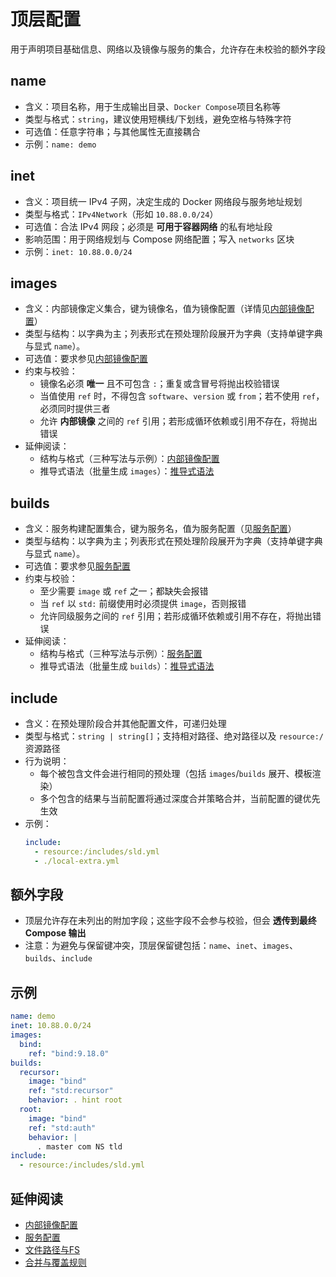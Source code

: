 # 顶层配置

用于声明项目基础信息、网络以及镜像与服务的集合，允许存在未校验的额外字段


## name

- 含义：项目名称，用于生成输出目录、`Docker Compose`项目名称等
- 类型与格式：`string`，建议使用短横线/下划线，避免空格与特殊字符
- 可选值：任意字符串；与其他属性无直接耦合
- 示例：`name: demo`

## inet

- 含义：项目统一 IPv4 子网，决定生成的 Docker 网络段与服务地址规划
- 类型与格式：`IPv4Network`（形如 `10.88.0.0/24`）
- 可选值：合法 IPv4 网段；必须是 **可用于容器网络** 的私有地址段
- 影响范围：用于网络规划与 Compose 网络配置；写入 `networks` 区块
- 示例：`inet: 10.88.0.0/24`

## images

- 含义：内部镜像定义集合，键为镜像名，值为镜像配置（详情见[内部镜像配置](images.md)）
- 类型与结构：以字典为主；列表形式在预处理阶段展开为字典（支持单键字典与显式 `name`）。
- 可选值：要求参见[内部镜像配置](images.md)
- 约束与校验：
  - 镜像名必须 **唯一** 且不可包含 `:`；重复或含冒号将抛出校验错误
  - 当值使用 `ref` 时，不得包含 `software`、`version` 或 `from`；若不使用 `ref`，必须同时提供三者
  - 允许 **内部镜像** 之间的 `ref` 引用；若形成循环依赖或引用不存在，将抛出错误
- 延伸阅读：
  - 结构与格式（三种写法与示例）：[内部镜像配置](images.md)
  - 推导式语法（批量生成 `images`）：[推导式语法](../rule/comprehension.md)

## builds

- 含义：服务构建配置集合，键为服务名，值为服务配置（见[服务配置](builds.md)）
- 类型与结构：以字典为主；列表形式在预处理阶段展开为字典（支持单键字典与显式 `name`）。
- 可选值：要求参见[服务配置](builds.md)
- 约束与校验：
  - 至少需要 `image` 或 `ref` 之一；都缺失会报错
  - 当 `ref` 以 `std:` 前缀使用时必须提供 `image`，否则报错
  - 允许同级服务之间的 `ref` 引用；若形成循环依赖或引用不存在，将抛出错误
- 延伸阅读：
  - 结构与格式（三种写法与示例）：[服务配置](builds.md)
  - 推导式语法（批量生成 `builds`）：[推导式语法](../rule/comprehension.md)

## include

- 含义：在预处理阶段合并其他配置文件，可递归处理
- 类型与格式：`string | string[]`；支持相对路径、绝对路径以及 `resource:/` 资源路径
- 行为说明：
  - 每个被包含文件会进行相同的预处理（包括 `images`/`builds` 展开、模板渲染）
  - 多个包含的结果与当前配置将通过深度合并策略合并，当前配置的键优先生效
- 示例：
  ```yaml
  include:
    - resource:/includes/sld.yml
    - ./local-extra.yml
  ```

## 额外字段

- 顶层允许存在未列出的附加字段；这些字段不会参与校验，但会 **透传到最终 Compose 输出**
- 注意：为避免与保留键冲突，顶层保留键包括：`name`、`inet`、`images`、`builds`、`include`

## 示例

```yaml
name: demo
inet: 10.88.0.0/24
images:
  bind:
    ref: "bind:9.18.0"
builds:
  recursor:
    image: "bind"
    ref: "std:recursor"
    behavior: . hint root
  root:
    image: "bind"
    ref: "std:auth"
    behavior: |
      . master com NS tld
include:
  - resource:/includes/sld.yml
```

## 延伸阅读

- [内部镜像配置](images.md)
- [服务配置](builds.md)
- [文件路径与FS](../rule/paths-and-fs.md)
- [合并与覆盖规则](../rule/merge-and-override.md)
